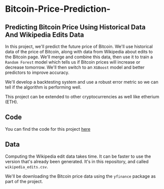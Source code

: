 # Bitcoin-Price-Prediction-
## Predicting Bitcoin Price Using Historical Data And Wikipedia Edits Data 

In this project, we'll predict the future price of Bitcoin.  We'll use historical data of the price of Bitcoin, along with data from Wikipedia about edits to the Bitcoin page.  We'll merge and combine this data, then use it to train a `Random Forest` model which tells us if Bitcoin prices will increase or decrease tomorrow.  We'll then switch to an `XGBoost` model and better predictors to improve accuracy.

We'll develop a backtesting system and use a robust error metric so we can tell if the algorithm is performing well.

This project can be extended to other cryptocurrencies as well like etherium (ETH).

## Code

You can find the code for this project [here](https://github.com/TVR28/Bitcoin-Price-Prediction-/blob/main/Bitcoin%20Price%20Prediction.ipynb)

## Data

Computing the Wikipedia edit data takes time.  It can be faster to use the version that's already been generated.  It's in this repository, and called `wikipedia_edits.csv`.

We'll be downloading the Bitcoin price data using the `yfinance` package as part of the project.


